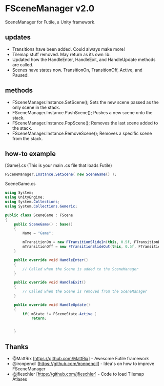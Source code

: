 FSceneManager v2.0
=============

SceneManager for Futile, a Unity framework.

updates
-------------

- Transitions have been added. Could always make more!
- Tilemap stuff removed. May return as its own lib.
- Updated how the HandleEnter, HandleExit, and HandleUpdate methods are called.
- Scenes have states now. TransitionOn, TransitionOff, Active, and Paused.


methods
-------------
- FSceneManager.Instance.SetScene(); Sets the new scene passed as the only scene in the stack.
- FSceneManager.Instance.PushScene(); Pushes a new scene onto the stack.
- FSceneManager.Instance.PopScene(); Removes the last scene added to the stack.
- FSceneManager.Instance.RemoveScene(); Removes a specific scene from the stack.



how-to example
-------------

[Game].cs (This is your main .cs file that loads Futile)
```csharp
FSceneManager.Instance.SetScene( new SceneGame() );
```

SceneGame.cs
```csharp
using System;
using UnityEngine;
using System.Collections;
using System.Collections.Generic;

public class SceneGame : FScene
{
	public SceneGame() : base()
	{
		Name = "Game";

		mTransitionOn = new FTransitionSlideIn(this, 0.5f, FTransitionDirection.Down);
		mTransitionOff = new FTransitionSlideOut(this, 0.5f, FTransitionDirection.Left);
	}

	public override void HandleEnter()
	{
		// Called when the Scene is added to the SceneManager
	}

	public override void HandleExit()
	{
		// Called when the Scene is removed from the SceneManager
	}

	public override void HandleUpdate()
	{
		if( mState != FSceneState.Active )
			return;


	}
```


Thanks
-------------

- @MattRix [https://github.com/MattRix] - Awesome Futile framework
- @ironpencil [https://github.com/ironpencil] - Idea's on how to improve FSceneManager
- @jfleschler [https://github.com/jfleschler] - Code to load Tilemap Atlases
